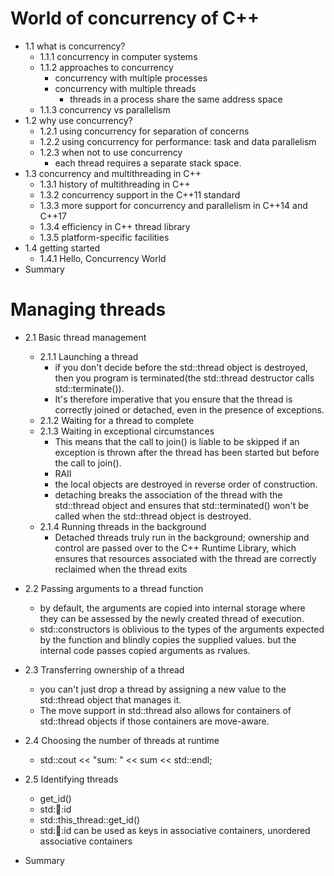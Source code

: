 # World of concurrency of C++
- 1.1 what is concurrency?
    - 1.1.1 concurrency in computer systems
    - 1.1.2 approaches to concurrency
        - concurrency with multiple processes
        - concurrency with multiple threads
            - threads in a process share the same address space
    - 1.1.3 concurrency vs parallelism
- 1.2 why use concurrency?
    - 1.2.1 using concurrency for separation of concerns
    - 1.2.2 using concurrency for performance: task and data parallelism
    - 1.2.3 when not to use concurrency
        - each thread requires a separate stack space.
- 1.3 concurrency and multithreading in C++
    - 1.3.1 history of multithreading in C++
    - 1.3.2 concurrency support in the C++11 standard
    - 1.3.3 more support for concurrency and parallelism in C++14 and C++17
    - 1.3.4 efficiency in C++ thread library
    - 1.3.5 platform-specific facilities
- 1.4 getting started
    - 1.4.1 Hello, Concurrency World
- Summary

# Managing threads
- 2.1 Basic thread management
    - 2.1.1 Launching a thread
        - if you don't decide before the std::thread object is destroyed, then you program is terminated(the std::thread destructor calls std::terminate()).
        - It's therefore imperative that you ensure that the thread is correctly joined or detached, even in the presence of exceptions.
    - 2.1.2 Waiting for a thread to complete
    - 2.1.3 Waiting in exceptional circumstances
        -  This means that the call to join() is liable to be skipped if an exception is thrown after the thread has been started but before the call to join().
        - RAII
        - the local objects are destroyed in reverse order of construction. 
        - detaching breaks the association of the thread with the std::thread object and ensures that std::terminated() won't be called when the std::thread object is destroyed.
    - 2.1.4 Running threads in the background
        - Detached threads truly run in the background; 
        ownership and control are passed over to the C++ Runtime Library, which ensures that resources associated with the thread are correctly reclaimed when the thread exits
- 2.2 Passing arguments to a thread function
    - by default, the arguments are copied into internal storage where they can be assessed by the newly created thread of execution.
    - std::constructors is oblivious to the types of the arguments expected by the function and blindly copies the supplied values.
    but the internal code passes copied arguments as rvalues.

- 2.3 Transferring ownership of a thread
    - you can't just drop a thread by assigning a new value to the std::thread object that manages it.
    - The move support in std::thread also allows for containers of std::thread objects if those containers are move-aware.

- 2.4 Choosing the number of threads at runtime
    - std::cout << "sum: " << sum << std::endl;
- 2.5 Identifying threads
    - get_id()
    - std::thread::id
    - std::this_thread::get_id()
    - std::thread::id can be used as keys in associative containers, unordered associative containers
- Summary    
